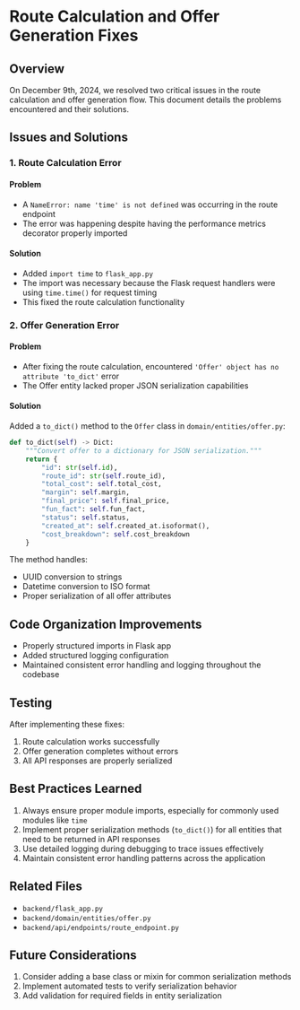 # Route Calculation and Offer Generation Fixes

## Overview
On December 9th, 2024, we resolved two critical issues in the route calculation and offer generation flow. This document details the problems encountered and their solutions.

## Issues and Solutions

### 1. Route Calculation Error
#### Problem
- A `NameError: name 'time' is not defined` was occurring in the route endpoint
- The error was happening despite having the performance metrics decorator properly imported

#### Solution
- Added `import time` to `flask_app.py`
- The import was necessary because the Flask request handlers were using `time.time()` for request timing
- This fixed the route calculation functionality

### 2. Offer Generation Error
#### Problem
- After fixing the route calculation, encountered `'Offer' object has no attribute 'to_dict'` error
- The Offer entity lacked proper JSON serialization capabilities

#### Solution
Added a `to_dict()` method to the `Offer` class in `domain/entities/offer.py`:
```python
def to_dict(self) -> Dict:
    """Convert offer to a dictionary for JSON serialization."""
    return {
        "id": str(self.id),
        "route_id": str(self.route_id),
        "total_cost": self.total_cost,
        "margin": self.margin,
        "final_price": self.final_price,
        "fun_fact": self.fun_fact,
        "status": self.status,
        "created_at": self.created_at.isoformat(),
        "cost_breakdown": self.cost_breakdown
    }
```

The method handles:
- UUID conversion to strings
- Datetime conversion to ISO format
- Proper serialization of all offer attributes

## Code Organization Improvements
- Properly structured imports in Flask app
- Added structured logging configuration
- Maintained consistent error handling and logging throughout the codebase

## Testing
After implementing these fixes:
1. Route calculation works successfully
2. Offer generation completes without errors
3. All API responses are properly serialized

## Best Practices Learned
1. Always ensure proper module imports, especially for commonly used modules like `time`
2. Implement proper serialization methods (`to_dict()`) for all entities that need to be returned in API responses
3. Use detailed logging during debugging to trace issues effectively
4. Maintain consistent error handling patterns across the application

## Related Files
- `backend/flask_app.py`
- `backend/domain/entities/offer.py`
- `backend/api/endpoints/route_endpoint.py`

## Future Considerations
1. Consider adding a base class or mixin for common serialization methods
2. Implement automated tests to verify serialization behavior
3. Add validation for required fields in entity serialization
